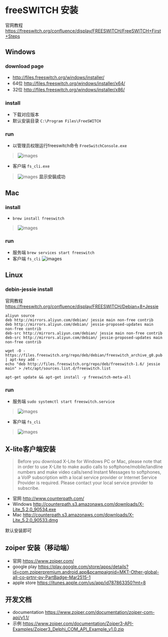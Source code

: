 # freeSWITCH 安装
官网教程 <https://freeswitch.org/confluence/display/FREESWITCH/FreeSWITCH+First+Steps>

## Windows
### download page
- <http://files.freeswitch.org/windows/installer/>
- 64位 <http://files.freeswitch.org/windows/installer/x64/>
- 32位 <http://files.freeswitch.org/windows/installer/x86/>

### install
- 下载对应版本
- 默认安装目录 `C:\Program Files\FreeSWITCH`

### run
- 以管理员权限运行freeswitch命令 `FreeSwitchConsole.exe`
> ![images](images/001.png)
- 客户端 `fs_cli.exe`
> ![images](images/002.png)
**显示安装成功**

## Mac
### install
- `brew install freeswitch`
> ![images](images/003.png)

### run 
- 服务端  `brew services start freeswitch`
- 客户端  `fs_cli`
![images](images/004.png)

## Linux
### debin-jessie install
官网教程<https://freeswitch.org/confluence/display/FREESWITCH/Debian+8+Jessie>
```
aliyun source
deb http://mirrors.aliyun.com/debian/ jessie main non-free contrib
deb http://mirrors.aliyun.com/debian/ jessie-proposed-updates main non-free contrib
deb-src http://mirrors.aliyun.com/debian/ jessie main non-free contrib
deb-src http://mirrors.aliyun.com/debian/ jessie-proposed-updates main non-free contrib

wget -O - https://files.freeswitch.org/repo/deb/debian/freeswitch_archive_g0.pub | apt-key add -
echo "deb http://files.freeswitch.org/repo/deb/freeswitch-1.6/ jessie main" > /etc/apt/sources.list.d/freeswitch.list

apt-get update && apt-get install -y freeswitch-meta-all

```
### run 
- 服务端  `sudo systemctl start freeswitch.service`
> ![images](images/005.png)
- 客户端  `fs_cli`
> ![images](images/006.png)


## X-lite客户端安装
> Before you download X-Lite for Windows PC or Mac, please note that in order to use X-Lite to make audio calls to softphone/mobile/landline numbers and make video calls/send Instant Messages to softphones, a VoIP subscription with a local service provider or Internet Service Provider is required. Please contact your local service provider to subscribe.
- 官网 <http://www.counterpath.com/>
- Windows <http://counterpath.s3.amazonaws.com/downloads/X-Lite_5.2.0_90534.exe>
- Mac <http://counterpath.s3.amazonaws.com/downloads/X-Lite_5.2.0_90533.dmg>

默认安装即可

## zoiper 安装（移动端）
- 官网 <https://www.zoiper.com/>
- google play <https://play.google.com/store/apps/details?id=com.zoiperpremium.android.app&pcampaignid=MKT-Other-global-all-co-prtnr-py-PartBadge-Mar2515-1>
- apple store <https://itunes.apple.com/us/app/id787863350?mt=8>

## 开发文档
- documentation <https://www.zoiper.com/documentation/zoiper-com-api/v1.1/>
- 示例      <https://www.zoiper.com/documentation/Zoiper3-API-Examples/Zoiper3_Delphi_COM_API_Example_v1.0.zip>



